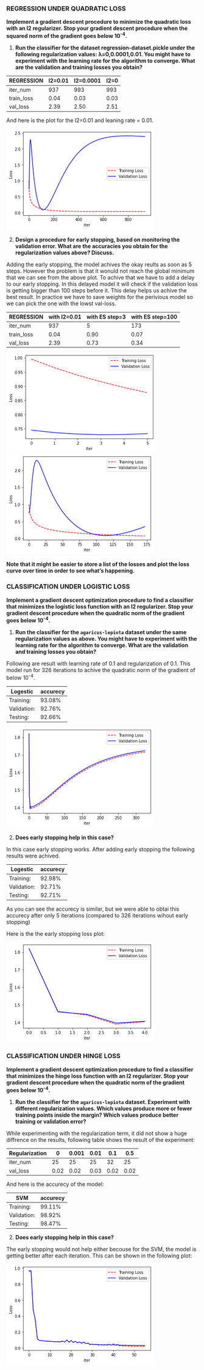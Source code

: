 ### REGRESSION UNDER QUADRATIC LOSS

**Implement a gradient descent procedure to minimize the quadratic loss with an l2
 regularizer. Stop your gradient descent procedure when the squared norm of the gradient goes below 10<sup>-4</sup>.**

1. **Run the classifier for the dataset regression-dataset.pickle under the following regularization values: λ=0,0.0001,0.01. You might have to experiment with the learning rate for the algorithm to converge. What are the validation and training losses you obtain?**

| REGRESSION |  l2=0.01 | l2=0.0001| l2=0 |
| ----------- | ---- | ------| ------- | 
| iter_num   | 937 |  993 | 993 |
| train_loss | 0.04| 0.03 | 0.03 |
| val_loss   | 2.39| 2.50 | 2.51 |

And here is the plot for the l2=0.01 and leaning rate = 0.01.


![](./plots/regression_l2_0.01.png "training and validtion loss for REGRESSION under QUADRATIC LOSS")

2. **Design a procedure for early stopping, based on monitoring the validation error. What are the accuracies you obtain for the regularization values above? Discuss.**

Adding the early stopping, the model achives the okay reults as soon as 5 steps. However the problem is that it wonuld not reach the global minimum that we can see from the above plot. To achive that we have to add a delay to our early stopping. In this delayed model it will check if the validation loss is getting bigger than 100 steps before it. This delay helps us achive the best result. In practice we have to save weights for the perivious model so we can pick the one with the lowst val-loss.


| REGRESSION | with l2=0.01  | with ES step=3 | with ES step=100 |
| ----------- | ---- | ------| ------- |
| iter_num   | 937 |     5 | 173 |
| train_loss | 0.04| 0.90 | 0.07 |
| val_loss   | 2.39| 0.73 | 0.34 |


![](./plots/regression_ES3.png "training and validtion loss for REGRESSION under QUADRATIC LOSS with Early Stopping with step of 3")
![](./plots/regressiion_ES100.png "training and validtion loss for REGRESSION under QUADRATIC LOSS with Early Stopping with step of 100")





**Note that it might be easier to store a list of the losses and plot the loss curve over time in order to see what’s happening.**



### CLASSIFICATION UNDER LOGISTIC LOSS

**Implement a gradient descent optimization procedure to find a classifier that minimizes the logistic loss function with an l2 regularizer. Stop your gradient descent procedure when the quadratic norm of the gradient goes below 10<sup>-4</sup>.**

1. **Run the classifier for the `agaricus-lepiota` dataset under the same regularization values as above. You might have to experiment with the learning rate for the algorithm to converge. What are the validation and training losses you obtain?**

Following are result with learning rate of 0.1 and regularization of 0.1. This model run for 326 iterations to achive the quadratic norm of the gradient of below 10<sup>-4</sup>.



|Logestic|accurecy|
|-------|-----|
|  Training:   | 93.08%|
|  Validation: | 92.76%|
|  Testing:    | 92.66%|


![](./plots/logestic_0.1_0.1.png "training and validtion loss with early stopping for LOGISTIC LOSS")





2. **Does early stopping help in this case?**

In this case early stopping works. After adding early stopping the following results were achived. 


|Logestic|accurecy|
|-------|-----|
|  Training:   | 92.98%|
|  Validation: | 92.71%|
|  Testing:    | 92.71%|

As you can see the accurecy is similar, but we were able to obtai this accurecy after only 5 iterations (compared to 326 iterations wihout early stopping)

Here is the the early stopping loss plot: 

![](./plots/logestic_earlyS.png "training and validtion loss with early stopping for LOGISTIC LOSS")



### CLASSIFICATION UNDER HINGE LOSS

**Implement a gradient descent optimization procedure to find a classifier that minimizes the hinge loss function with an l2
regularizer. Stop your gradient descent procedure when the quadratic norm of the gradient goes below 10<sup>-4</sup>.**

1. **Run the classifier for the `agaricus-lepiota` dataset. Experiment with different regularization values. Which values produce more or fewer training points inside the margin? Which values produce better training or validation error?**

While experimenting with the regularization term, it did not show a huge diffrence on the results, following table shows the result of the experiment:

| Regularization | 0 | 0.001| 0.01 | 0.1 | 0.5 |
| ----------- | ---- |---- |---- |---- |---- |
| iter_num  | 25 | 25 | 25 | 32 | 25 |
| val_loss | 0.02| 0.02 | 0.03 | 0.02 |0.02 | 

And here is the accurecy of the model:

|SVM|accurecy|
|-------|-----|
|  Training:   | 99.11%|
|  Validation: | 98.92%|
|  Testing:    | 98.47%|

2. **Does early stopping help in this case?**

The early stopping would not help either becouse for the SVM, the model is getting better after each iteration. This can be shown in the following plot:

![](./plots/svm_plt.png "training and validtion loss for HINGE LOSS")

